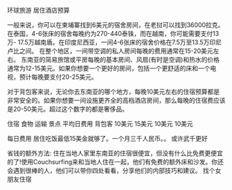 环球旅游 居住酒店预算

一般来说，你可以在柬埔寨找到6美元的宿舍房间，在老挝可以找到36000拉克。在泰国，4-6张床的宿舍每晚约为270-440泰铢，而在越南，你可能需要支付13万- 17.5万越南盾。在印度尼西亚，一间4-6张床的宿舍价格在7.5万至13.5万印尼卢比之间。
在整个地区，一间带空调的私人房间每晚的费用通常在15-20美元左右。
东南亚的简易旅馆或平房每晚的基本房间、风扇(有时是空调)和热水的价格通常为12-15美元。如果你想要一个更好的房间，包括一个更舒适的床和一个电视，预计每晚要支付20-25美元。



对于背包客来说，无论你去东南亚的哪个地方，每晚10美元左右的住宿预算都是非常安全的。如果你想要一间设施更齐全的高档酒店房间，那么每晚的住宿费应该是20-50美元。超过这个数字的都是奢侈品。


住宿
食物
运输
景点
平均日费用
背包客 
10美元 
15美元 
10美元 
10美元 
 

每日费用 居住吃饭最低15美金就够了。一个月三千人民币。。 或许武千更好


省钱的额外方法:
住在当地人家里东南亚的住宿很便宜，但没有什么比免费更便宜的了!使用Couchsurfing来和当地人住在一起，他们有免费的额外床和沙发。你还会遇到很棒的人，他们可以带你四处看看，分享他们的内部技巧和建议。
找个女朋友住宿
